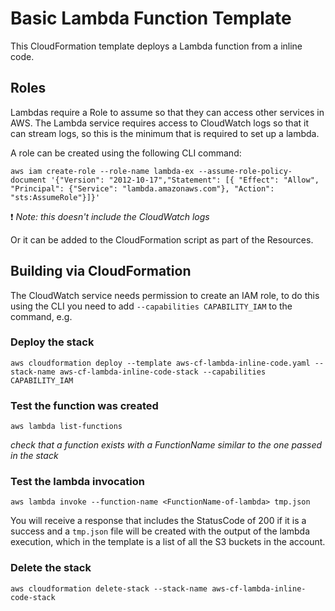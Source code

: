 # Basic Lambda Function Template

This CloudFormation template deploys a Lambda function from a inline code.

## Roles

Lambdas require a Role to assume so that they can access other services in AWS. The Lambda service requires access to CloudWatch logs so that it can stream logs, so this is the minimum that is required to set up a lambda. 

A role can be created using the following CLI command: 

```
aws iam create-role --role-name lambda-ex --assume-role-policy-document '{"Version": "2012-10-17","Statement": [{ "Effect": "Allow", "Principal": {"Service": "lambda.amazonaws.com"}, "Action": "sts:AssumeRole"}]}'
```

❗️ _Note: this doesn't include the CloudWatch logs_

Or it can be added to the CloudFormation script as part of the Resources. 

## Building via CloudFormation

The CloudWatch service needs permission to create an IAM role, to do this using the CLI you need to add `--capabilities CAPABILITY_IAM` to the command, e.g. 

### Deploy the stack

```
aws cloudformation deploy --template aws-cf-lambda-inline-code.yaml --stack-name aws-cf-lambda-inline-code-stack --capabilities CAPABILITY_IAM
```

### Test the function was created
```
aws lambda list-functions
```
_check that a function exists with a FunctionName similar to the one passed in the stack_

### Test the lambda invocation
```
aws lambda invoke --function-name <FunctionName-of-lambda> tmp.json
```
You will receive a response that includes the StatusCode of 200 if it is a success and a `tmp.json` file will be created with the output of the lambda execution, which in the template is a list of all the S3 buckets in the account. 

### Delete the stack
```
aws cloudformation delete-stack --stack-name aws-cf-lambda-inline-code-stack
```